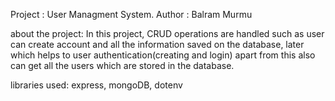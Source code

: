 Project : User Managment System.
Author : Balram Murmu

about the project: 
In this project, CRUD operations are handled such as user can create account and all the information saved on the database, later which helps to user authentication(creating and login)
apart from this also can get all the users which are stored in the database.

libraries used: express, mongoDB, dotenv

